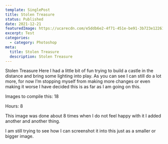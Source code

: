 ```yaml
---
template: SinglePost
title: Stolen Treasure
status: Published
date: 2021-12-21
featuredImage: https://ucarecdn.com/e5ddb6e2-4f71-451e-be91-3b723e122615/
excerpt: Test
categories:
  - category: Photoshop
meta:
  title: Stolen Treasure
  description: Stolen Treasure
---
```

Stolen Treasure
Here I had a little bit of fun trying to build a castle in the distance and bring some lighting into play. As you can see I can still do a lot more, for now I’m stopping myself from making more changes or even making it worse I have decided this is as far as I am going on this.



Images to compile this: 18

Hours: 8

This image was done about 8 times when I do not feel happy with it I added another and another thing.

I am still trying to see how I can screenshot it into this just as a smaller or bigger image.
